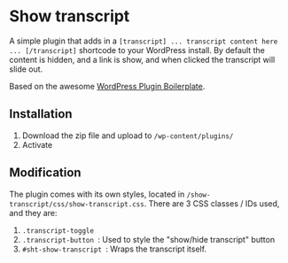 # Show transcript

A simple plugin that adds in a `[transcript] ... transcript content here ... [/transcript]`
shortcode to your WordPress install. By default the content is hidden, and a link is show, and
when clicked the transcript will slide out.

Based on the awesome [WordPress Plugin Boilerplate](https://github.com/tommcfarlin/WordPress-Plugin-Boilerplate/).


## Installation
1) Download the zip file and upload to `/wp-content/plugins/`
2) Activate


## Modification
The plugin comes with its own styles, located in `/show-transcript/css/show-transcript.css`. There
are 3 CSS classes / IDs used, and they are:

1) `.transcript-toggle`
2) `.transcript-button `: Used to style the "show/hide transcript" button
3) `#sht-show-transcript `: Wraps the transcript itself.